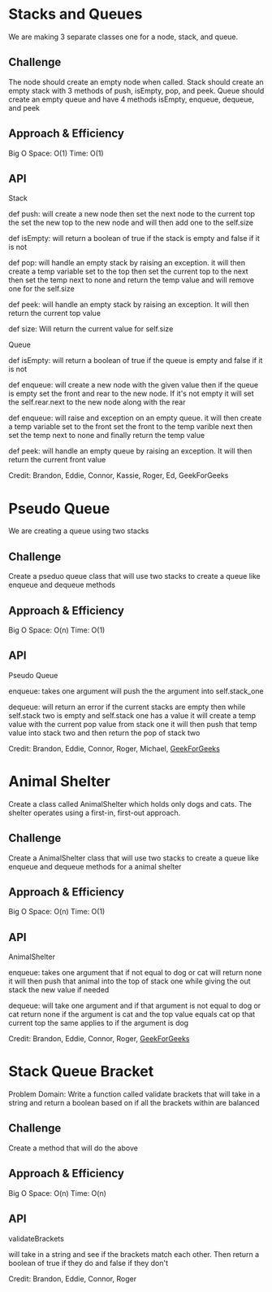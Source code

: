 # Stacks and Queues
<!-- Short summary or background information -->
We are making 3 separate classes one for a node, stack, and queue.

## Challenge
<!-- Description of the challenge -->
The node should create an empty node when called. Stack should create an empty stack with 3 methods of push, isEmpty, pop, and peek. Queue should create an empty queue and have 4 methods isEmpty, enqueue, dequeue, and peek
## Approach & Efficiency
<!-- What approach did you take? Why? What is the Big O space/time for this approach? -->

Big O
Space: O(1)
Time: O(1)

## API
<!-- Description of each method publicly available to your Stack and Queue-->

Stack

def push: will create a new node then set the next node to the current top the set the new top to the new node and will then add one to the self.size

def isEmpty: will return a boolean of true if the stack is empty and false if it is not

def pop: will handle an empty stack by raising an exception. it will then create a temp variable set to the top then set the current top to the next then set the temp next to none and return the temp value and will remove one for the self.size

def peek: will handle an empty stack by raising an exception. It will then return the current top value

def size: Will return the current value for self.size

Queue

def isEmpty: will return a boolean of true if the queue is empty and false if it is not

def enqueue: will create a new node with the given value then if the queue is empty set the front and rear to the new node. If it's not empty it will set the self.rear.next to the new node along with the rear

def enqueue: will raise and exception on an empty queue. it will then create a temp variable set to the front set the front to the temp varible next then set the temp next to none and finally return the temp value

def peek: will handle an empty queue by raising an exception. It will then return the current front value

Credit:
Brandon, Eddie, Connor, Kassie, Roger, Ed, GeekForGeeks

# Pseudo Queue
<!-- Short summary or background information -->
We are creating a queue using two stacks

## Challenge
<!-- Description of the challenge -->
Create a pseduo queue class that will use two stacks to create a queue like enqueue and dequeue methods
## Approach & Efficiency
<!-- What approach did you take? Why? What is the Big O space/time for this approach? -->

Big O
Space: O(n)
Time: O(1)

## API
<!-- Description of each method publicly available to your Stack and Queue-->

Pseudo Queue

enqueue: takes one argument will push the the argument into self.stack_one

dequeue: will return an error if the current stacks are empty then while self.stack two is empty and self.stack one has a value it will create a temp value with the current pop value from stack one it will then push that temp value into stack two and then return the pop of stack two


Credit:
Brandon, Eddie, Connor, Roger, Michael, [GeekForGeeks](https://www.geeksforgeeks.org/queue-using-stacks/)

# Animal Shelter
<!-- Short summary or background information -->
Create a class called AnimalShelter which holds only dogs and cats.
The shelter operates using a first-in, first-out approach.

## Challenge
<!-- Description of the challenge -->
Create a AnimalShelter class that will use two stacks to create a queue like enqueue and dequeue methods for a animal shelter
## Approach & Efficiency
<!-- What approach did you take? Why? What is the Big O space/time for this approach? -->

Big O
Space: O(n)
Time: O(1)

## API
<!-- Description of each method publicly available to your Stack and Queue-->

AnimalShelter

enqueue: takes one argument that if not equal to dog or cat will return none it will then push that animal into the top of stack one while giving the out stack the new value if needed

dequeue: will take one argument and if that argument is not equal to dog or cat return none if the argument is cat and the top value equals cat op that current top
the same applies to if the argument is dog


Credit:
Brandon, Eddie, Connor, Roger, [GeekForGeeks](https://www.geeksforgeeks.org/queue-using-stacks/)

# Stack Queue Bracket
<!-- Short summary or background information -->
Problem Domain: Write a function called validate brackets that will take in a string and return a boolean based on if all the brackets within are balanced

## Challenge
<!-- Description of the challenge -->
Create a method that will do the above
## Approach & Efficiency
<!-- What approach did you take? Why? What is the Big O space/time for this approach? -->

Big O
Space: O(n)
Time: O(n)

## API
<!-- Description of each method publicly available to your Stack and Queue-->

validateBrackets

will take in a string and see if the brackets match each other. Then return a boolean of true if they do and false if they don't 


Credit:
Brandon, Eddie, Connor, Roger
